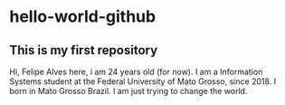 # hello-world-github
## This is my first repository

Hi, Felipe Alves here, i am 24 years old (for now). I am a Information Systems student at the Federal University of Mato Grosso, since 2018. I born in Mato Grosso Brazil. I am just trying to change the world.
